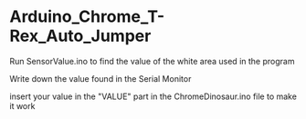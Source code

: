 # Arduino_Chrome_T-Rex_Auto_Jumper

Run SensorValue.ino to find the value of the white area used in the program

Write down the value found in the Serial Monitor 

insert your value in the "VALUE" part in the ChromeDinosaur.ino file to make it work 
